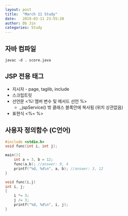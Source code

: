 ```yaml
---
layout: post
title:  "March 11 Study"
date:   2019-03-11 23:55:20
author: Db Jin
categories: Study
---
```


## 자바 컴파일
```
javac -d . score.java

```

## JSP 전용 태그
* 지시자 - page, taglib, include
* 스크립트릿
* 선언문 <%! 멤버 변수 및 메서드 선언 %>
    * _jspService() 밖 클래스 블록안에 복사됨 (위치 상관없음)
* 표현식 <%= %>


## 사용자 정의함수 (C언어)

```c
#include <stdio.h>
void func(int i, int j);

main(){
	int a = 3, b = 12;
	func(a,b); //answer: 9, 4
	printf("%d, %d\n", a, b); //answer: 3, 12
}

void func(i,j)
int i, j;
{
	i *= 3;
	j /= 3;
	printf("%d, %d\n", i, j);
}
```